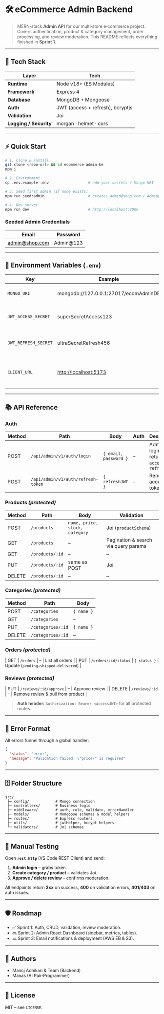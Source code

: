 # 🛠️ eCommerce Admin Backend

> MERN‑stack **Admin API** for our multi‑store e‑commerce project.  Covers authentication, product & category management, order processing, and review moderation.  This README reflects everything finished in **Sprint 1**.

---

## 🚀 Tech Stack

| Layer                  | Tech                             |
| ---------------------- | -------------------------------- |
| **Runtime**            | Node v18+ (ES Modules)           |
| **Framework**          | Express 4                        |
| **Database**           | MongoDB + Mongoose               |
| **Auth**               | JWT (access + refresh), bcryptjs |
| **Validation**         | Joi                              |
| **Logging / Security** | morgan · helmet · cors           |

---

## ⚡ Quick Start

```bash
# 1. Clone & install
git clone <repo-url> && cd ecommerce-admin-be
npm i

# 2. Environment
cp .env.example .env                  # add your secrets / Mongo URI

# 3. Seed first admin (if none exists)
npm run seed:admin                    # creates admin@shop.com / Admin@123

# 4. Dev server
npm run dev                           # http://localhost:8000
```

### Seeded Admin Credentials

| Email                                   | Password   |
| --------------------------------------- | ---------- |
| [admin@shop.com](mailto:admin@shop.com) | Admin\@123 |

---

## 🔑 Environment Variables (`.env`)

| Key                  | Example                                        | Description                          |
| -------------------- | ---------------------------------------------- | ------------------------------------ |
| `MONGO_URI`          | mongodb://127.0.0.1:27017/ecomAdminDB          | Mongo connection string              |
| `JWT_ACCESS_SECRET`  | superSecretAccess123                           | Signs 15‑min access tokens           |
| `JWT_REFRESH_SECRET` | ultraSecretRefresh456                          | Signs 30‑day refresh tokens          |
| `CLIENT_URL`         | [http://localhost:5173](http://localhost:5173) | Allowed CORS origin (admin frontend) |

---

## 📚 API Reference

### Auth

| Method | Path                               | Body                  | Auth | Description                                     |
| ------ | ---------------------------------- | --------------------- | ---- | ----------------------------------------------- |
| POST   | `/api/admin/v1/auth/login`         | `{ email, password }` | –    | Admin login, returns `accessJWT` & `refreshJWT` |
| POST   | `/api/admin/v1/auth/refresh-token` | `{ refreshJWT }`      | –    | Renew access token                              |

### Products *(protected)*

| Method | Path            | Body                           | Validation                           |
| ------ | --------------- | ------------------------------ | ------------------------------------ |
| POST   | `/products`     | `name, price, stock, category` | Joi (`productSchema`)                |
| GET    | `/products`     | –                              | Pagination & search via query params |
| GET    | `/products/:id` | –                              | –                                    |
| PUT    | `/products/:id` | same as POST                   | Joi                                  |
| DELETE | `/products/:id` | –                              | –                                    |

### Categories *(protected)*

| Method | Path              | Body       |
| ------ | ----------------- | ---------- |
| POST   | `/categories`     | `{ name }` |
| GET    | `/categories`     | –          |
| PUT    | `/categories/:id` | `{ name }` |
| DELETE | `/categories/:id` | –          |

### Orders *(protected)*

\| GET | `/orders` | – | List all orders |
\| PUT | `/orders/:id/status` | `{ status }` | Update (`pending→shipped→delivered`) |

### Reviews *(protected)*

\| PUT | `/reviews/:id/approve` | – | Approve review |
\| DELETE | `/reviews/:id` | – | Remove review & pull from product |

> **Auth header:** `Authorization: Bearer <accessJWT>` for all protected routes.

---

## 🧰 Error Format

All errors funnel through a global handler:

```json
{
  "status": "error",
  "message": "Validation failed: \"price\" is required"
}
```

---

## 🗄️ Folder Structure

```
src/
 ├─ config/            # Mongo connection
 ├─ controllers/       # Business logic
 ├─ middleware/        # auth, role, validate, errorHandler
 ├─ models/            # Mongoose schemas & model helpers
 ├─ routes/            # Express routers
 ├─ utils/             # jwtHelper, bcrypt helpers
 └─ validators/        # Joi schemas
```

---

## 🧪 Manual Testing

Open **`rest.http`** (VS Code REST Client) and send:

1. **Admin login** – grabs token.
2. **Create category / product** – validates Joi.
3. **Approve / delete review** – confirms moderation.

All endpoints return **2xx** on success, **400** on validation errors, **401/403** on auth issues.

---

## 🛡️ Roadmap

* ✅ Sprint 1: Auth, CRUD, validation, review moderation.
* 🔜 Sprint 2: Admin React Dashboard (sidebar, metrics, tables).
* 🔜 Sprint 3: Email notifications & deployment (AWS EB & S3).

---

## 👥 Authors

* Manoj Adhikari & Team (Backend)
* Manas (AI Pair‑Programmer)

---

## 🪪 License

MIT – see `LICENSE`.
